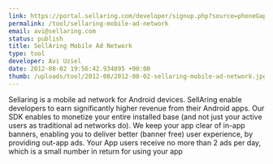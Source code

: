```yaml
--- 
link: https://portal.sellaring.com/developer/signup.php?source=phoneGap&aId=9987898
permalink: /tool/sellaring-mobile-ad-network
email: avi@sellaring.com
status: publish
title: SellAring Mobile Ad Network
type: tool
developer: Avi Uziel
date: 2012-08-02 19:56:42.934895 +00:00
thumb: /uploads/tool/2012-08/2012-08-02-sellaring-mobile-ad-network.jpg
---
```


Sellaring is a mobile ad network for Android devices. 
SellAring enable developers to earn significantly higher revenue from their Android apps. 
Our SDK enables to monetize your entire installed base (and not just your active users as traditional ad networks do). 
We keep your app clear of in-app banners, enabling you to deliver better (banner free) user experience, by providing out-app ads. 
Your App users receive no more than 2 ads per day, which is a small number in return for using your app
